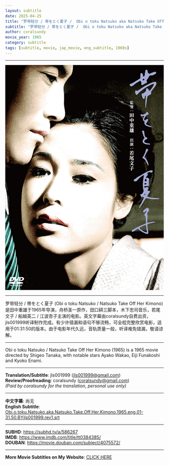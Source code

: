 ```yaml
---
layout: subtitle
date: 2025-04-25
title: "罗带轻分 / 帯をとく夏子 /  Obi o toku Natsuko aka Natsuko Take Off Her Kimono 1965 Subtitle (English)"
subtitle: "罗带轻分 / 帯をとく夏子 /  Obi o toku Natsuko aka Natsuko Take Off Her Kimono 1965 Subtitle (English)"
author: coralsundy
movie_year: 1965
category: subtitle
tags: [subtitle, movie, jap_movie, eng_subtitle, 1960s]
---
```


------

<img src="../assets/tt0384385.jpg" alt="tt0384385_cover_art" />

------

罗带轻分 / 帯をとく夏子 (Obi o toku Natsuko / Natsuko Take Off Her Kimono) 是田中重雄于1965年导演，舟桥圣一原作，田口耕三脚本，木下忠司音乐，若尾文子 / 船越英二 / 江波杏子主演的电影。英文字幕由coralsundy自费出资，jls001999听译制作完成。有少许错漏和语句不够流畅，可全程完整欣赏电影，适用于01:31:50的版本。由于电影年代久远，音轨质量一般，听译难免错漏，敬请谅解。

------

Obi o toku Natsuko / Natsuko Take Off Her Kimono (1965) is a 1965 movie directed by Shigeo Tanaka, with notable stars Ayako Wakao, Eiji Funakoshi and Kyoko Enami.

------

**Translation/Subtitle**: jls001999 (jls001999@gmail.com)<br>
**Review/Proofreading**: coralsundy (coralsundy@gmail.com)<br>
*(Paid by coralsundy for the translation, personal use only)*

------

**中文字幕**: 尚无<br>
**English Subtitle**: [Obi.o.toku.Natsuko.aka.Natsuko.Take.Off.Her.Kimono.1965.eng.01-31.50.BYjls001999.rev1.srt](../subtitles/Obi.o.toku.Natsuko.aka.Natsuko.Take.Off.Her.Kimono.1965.eng.01-31.50.BYjls001999.rev1.srt)

------

**SUBHD**: <https://subhd.tv/a/586267><br>
**IMDB**: <https://www.imdb.com/title/tt0384385/><br>
**DOUBAN**: <https://movie.douban.com/subject/4075572/>

------

**More Movie Subtitles on My Website**: <a href='{% post_url 2021-01-10-subtitles-summary-list %}'>CLICK HERE</a>


